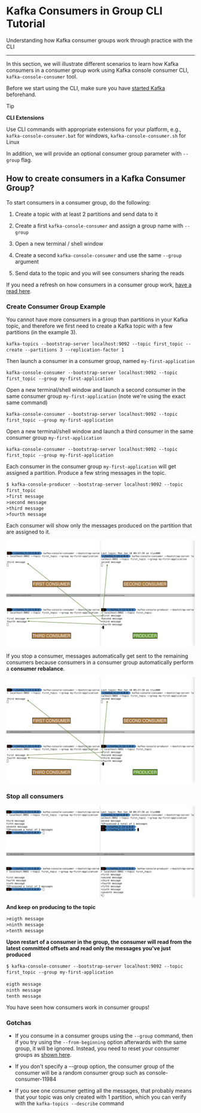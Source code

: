 Kafka Consumers in Group CLI Tutorial
=====================================

Understanding how Kafka consumer groups work through practice with the CLI

* * *

In this section, we will illustrate different scenarios to learn how Kafka consumers in a consumer group work using Kafka console consumer CLI, `kafka-console-consumer` tool.

Before we start using the CLI, make sure you have [started Kafka](/kafka/starting-kafka/) beforehand.

> [!TIP]
> **CLI Extensions**
>
> Use CLI commands with appropriate extensions for your platform, e.g., `kafka-console-consumer.bat` for windows, `kafka-console-consumer.sh` for Linux

In addition, we will provide an optional consumer group parameter with `--group` flag.

How to create consumers in a Kafka Consumer Group?
--------------------------------------------------

[](#How-to-create-consumers-in-a-Kafka-Consumer-Group?-0)

To start consumers in a consumer group, do the following:

1.  Create a topic with at least 2 partitions and send data to it
    
2.  Create a first `kafka-console-consumer` and assign a group name with `--group`
    
3.  Open a new terminal / shell window
    
4.  Create a second `kafka-console-consumer` and use the same `--group` argument
    
5.  Send data to the topic and you will see consumers sharing the reads
    

If you need a refresh on how consumers in a consumer group work, [have a read here](/kafka/kafka-consumer-groups-and-consumer-offsets/).

### Create Consumer Group Example

[](#Create-Consumer-Group-Example-0)

You cannot have more consumers in a group than partitions in your Kafka topic, and therefore we first need to create a Kafka topic with a few partitions (in the example 3).

```
kafka-topics --bootstrap-server localhost:9092 --topic first_topic --create --partitions 3 --replication-factor 1
```

Then launch a consumer in a consumer group, named `my-first-application`

```
kafka-console-consumer --bootstrap-server localhost:9092 --topic first_topic --group my-first-application 
```

Open a new terminal/shell window and launch a second consumer in the same consumer group `my-first-application` (note we're using the exact same command)

```
kafka-console-consumer --bootstrap-server localhost:9092 --topic first_topic --group my-first-application
```

Open a new terminal/shell window and launch a third consumer in the same consumer group `my-first-application`

```
kafka-console-consumer --bootstrap-server localhost:9092 --topic first_topic --group my-first-application 
```

Each consumer in the consumer group `my-first-application` will get assigned a partition. Produce a few string messages in the topic.

```
$ kafka-console-producer --bootstrap-server localhost:9092 --topic first_topic
>first message
>second message
>third message
>fourth message
```

Each consumer will show only the messages produced on the partition that are assigned to it.

![Screenshot showing how each consumer will show only the messages produced on the partition that are assigned to it.](../static/images/Screen_Shot_2022-01-10_at_12.webp "Create Kafka Consumers in Group with CLI")

If you stop a consumer, messages automatically get sent to the remaining consumers because consumers in a consumer group automatically perform a **consumer rebalance**.

![Screenshot showing how if you stop a consumer, messages automatically get sent to the remaining consumers because consumers in a consumer group automatically perform a consumer rebalance.](../static/images/Screen_Shot_2022-01-10_at_12.webp "Stopping a Kafka consumer within a Kafka Consumer Group started with the CLI")

### Stop all consumers

[](#Stop-all-consumers-1)

![Screenshot showing all consumers within the Kafka consumer group stopped. Prducer still sending messages to topic. Upon restart of a consumer in the group, the consumer will read from the latest committed offsets and read only the messages you've just produced](../static/images/image__37_.webp "Stopping All Consumers in a Kafka Consumer Group started with the CLI")

**And keep on producing to the topic**

```
>eigth message
>ninth message
>tenth message
```

**Upon restart of a consumer in the group, the consumer will read from the latest committed offsets and read only the messages you've just produced**

```
$ kafka-console-consumer --bootstrap-server localhost:9092 --topic first_topic --group my-first-application

eigth message
ninth message
tenth message
```

You have seen how consumers work in consumer groups!

### Gotchas

[](#Gotchas-2)

*   If you consume in a consumer groups using the `--group` command, then if you try using the `--from-beginning` option afterwards with the same group, it will be ignored. Instead, you need to reset your consumer groups as [shown here](/kafka/kafka-consumer-group-management-cli-tutorial/).
    

*   If you don't specify a --group option, the consumer group of the consumer will be a random consumer group such as console-consumer-11984
    
*   If you see one consumer getting all the messages, that probably means that your topic was only created with 1 partition, which you can verify with the `kafka-topics --describe` command